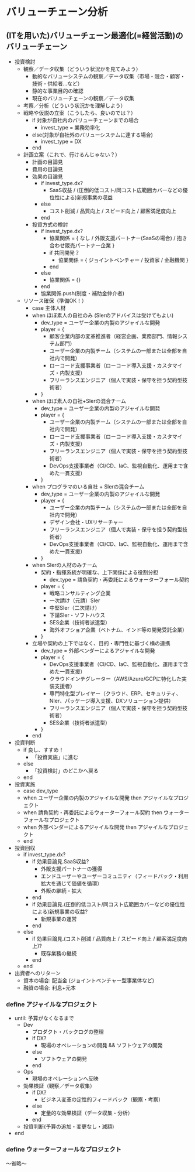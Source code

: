 # バリューチェーン分析
## (ITを用いた)バリューチェーン最適化(=経営活動)のバリューチェーン
- 投資検討
  - 観察／データ収集（どういう状況かを見てみよう）
    - 動的なバリューシステムの観察／データ収集（市場・競合・顧客・技術・供給者...など）
    - 静的な事業目的の確認
    - 現在のバリューチェーンの観察／データ収集
  - 考察／分析（どういう状況かを理解しよう）
  - 戦略や仮説の立案（こうしたら、良いのでは？）
    - if 対象が自社内のバリューチェーンまでの場合
      - invest_type = 業務効率化
    - else(対象が自社外のバリューシステムに達する場合)
      - invest_type = DX
    - end
  - 計画立案（これで、行けるんじゃない？）
    - 計画の目論見
    - 費用の目論見
    - 効果の目論見
      - if invest_type.dx?
        - SaaS収益 / (圧倒的低コスト/同コスト広範囲カバーなどの優位性による)新規事業の収益
      - else
        - コスト削減 / 品質向上 / スピード向上 / 顧客満足度向上
      - end
    - 投資方式の検討
      - if invest_type.dx?
        - 協業関係 = { なし / 外販支援パートナー(SaaSの場合) / 抱き合わせ販売パートナー企業 }
        - if 共同開発？
          - 協業関係 = { ジョイントベンチャー / 投資家 / 金融機関 }
        - end
      - else
        - 協業関係 = {}
      - end
      - 協業関係.push(制度・補助金仲介者)
  - リソース確保（準備OK！）
    - case 主体人材
    - when ほぼ素人の自社のみ (SIerのアドバイスは受けてもよい)
      - dev_type = ユーザー企業の内製のアジャイルな開発
      - player = {
        - 顧客企業内部の変革推進者（経営企画、業務部門、情報システム部門）
        - ユーザー企業の内製チーム（システムの一部または全部を自社内で開発）
        - ローコード支援事業者（ローコード導入支援・カスタマイズ・内製支援）
        - フリーランスエンジニア（個人で実装・保守を担う契約型技術者）
      - }
    - when ほぼ素人の自社+SIerの混合チーム
      - dev_type = ユーザー企業の内製のアジャイルな開発
      - player = {
        - ユーザー企業の内製チーム（システムの一部または全部を自社内で開発）
        - ローコード支援事業者（ローコード導入支援・カスタマイズ・内製支援）
        - フリーランスエンジニア（個人で実装・保守を担う契約型技術者）
        - DevOps支援事業者（CI/CD、IaC、監視自動化、運用まで含めた一貫支援）
      - }
    - when プログラマのいる自社 + SIerの混合チーム
      - dev_type = ユーザー企業の内製のアジャイルな開発
      - player = {
        - ユーザー企業の内製チーム（システムの一部または全部を自社内で開発）
        - デザイン会社・UXリサーチャー
        - フリーランスエンジニア（個人で実装・保守を担う契約型技術者）
        - DevOps支援事業者（CI/CD、IaC、監視自動化、運用まで含めた一貫支援）
      - }
    - when SIerの人材のみチーム
      - 契約・指揮系統が明確な、上下関係による役割分担
        - dev_type = 請負契約・再委託によるウォーターフォール契約
      - player = {
        - 戦略コンサルティング企業
        - 一次請け（元請）SIer
        - 中堅SIer（二次請け）
        - 下請SIer・ソフトハウス
        - SES企業（技術者派遣型）
        - 海外オフショア企業（ベトナム、インド等の開発受託企業）
      - }
    - 立場や契約の上下ではなく、目的・専門性に基づく横の連携
      - dev_type = 外部ベンダーによるアジャイルな開発
      - player = {
        - DevOps支援事業者（CI/CD、IaC、監視自動化、運用まで含めた一貫支援）
        - クラウドインテグレーター（AWS/Azure/GCPに特化した実装支援者）
        - 専門特化型プレイヤー（クラウド、ERP、セキュリティ、NIer、パッケージ導入支援、DXソリューション提供）
        - フリーランスエンジニア（個人で実装・保守を担う契約型技術者）
        - SES企業（技術者派遣型）
      - }
    - end
- 投資判断
  - if 良し、すすめ！
    - 「投資実施」に進む
  - else
    - 「投資検討」のどこかへ戻る
  - end
- 投資実施
  - case dev_type
  - when ユーザー企業の内製のアジャイルな開発 then アジャイルなプロジェクト
  - when 請負契約・再委託によるウォーターフォール契約 then ウォーターフォールなプロジェクト
  - when 外部ベンダーによるアジャイルな開発 then アジャイルなプロジェクト
  - end
- 投資回収
  - if invest_type.dx?
    - if 効果目論見.SaaS収益?
      - 外販支援パートナーの獲得
      - エンドユーザーやユーザーコミュニティ（フィードバック・利用拡大を通じて価値を循環）
      - 外販の継続・拡大
    - end
    - if 効果目論見.(圧倒的低コスト/同コスト広範囲カバーなどの優位性による)新規事業の収益?
      - 新規事業の運営
    - end
  - else
    - if 効果目論見.(コスト削減 / 品質向上 / スピード向上 / 顧客満足度向上)?
      - 既存業務の継続
    - end
  - end
- 出資者へのリターン
  - 資本の場合: 配当金 (ジョイントベンチャー型事業体など)
  - 融資の場合: 利息+元本

### define アジャイルなプロジェクト
- until: 予算がなくなるまで
  - Dev
    - プロダクト・バックログの整理
    - if DX?
      - 現場のオペレーションの開発 && ソフトウェアの開発
    - else
      - ソフトウェアの開発
    - end
  - Ops
    - 現場のオペレーションへ反映
  - 効果検証（観察／データ収集）
    - if DX?
      - ビジネス変革の定性的フィードバック（観察・考察）
    - else
      - 定量的な効果検証（データ収集・分析）
    - end
  - 投資判断(予算の追加・変更なし・減額)
- end

### define ウォーターフォールなプロジェクト
〜省略〜


